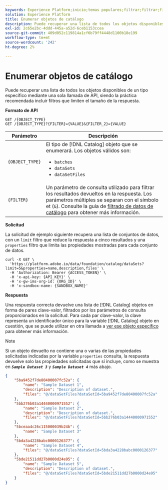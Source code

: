 ```yaml
---
keywords: Experience Platform;inicio;temas populares;filtrar;filtrar;filtrar datos;filtrar datos
solution: Experience Platform
title: Enumerar objetos de catálogo
description: Puede recuperar una lista de todos los objetos disponibles de un tipo específico mediante una sola llamada de API, siendo la práctica recomendada incluir filtros que limiten el tamaño de la respuesta.
exl-id: 2c65e2bc-4ddd-445a-a52d-6ceb1153ccea
source-git-commit: 409d052c119814a1cf6b79ff4448d1100b18e199
workflow-type: tm+mt
source-wordcount: '242'
ht-degree: 2%

---
```


# Enumerar objetos de catálogo

Puede recuperar una lista de todos los objetos disponibles de un tipo específico mediante una sola llamada de API, siendo la práctica recomendada incluir filtros que limiten el tamaño de la respuesta.

**Formato de API**

```http
GET /{OBJECT_TYPE}
GET /{OBJECT_TYPE}?{FILTER}={VALUE}&{FILTER_2}={VALUE}
```

| Parámetro | Descripción |
| --- | --- |
| `{OBJECT_TYPE}` | El tipo de [!DNL Catalog] objeto que se enumerará. Los objetos válidos son: <ul><li>`batches`</li><li>`dataSets`</li><li>`dataSetFiles`</li></ul> |
| `{FILTER}` | Un parámetro de consulta utilizado para filtrar los resultados devueltos en la respuesta. Los parámetros múltiples se separan con el símbolo et (`&`). Consulte la guía de [filtrado de datos de catálogo](filter-data.md) para obtener más información. |

**Solicitud**

La solicitud de ejemplo siguiente recupera una lista de conjuntos de datos, con un `limit` filtro que reduce la respuesta a cinco resultados y una `properties` filtro que limita las propiedades mostradas para cada conjunto de datos.

```shell
curl -X GET \
  'https://platform.adobe.io/data/foundation/catalog/dataSets?limit=5&properties=name,description,files' \
  -H 'Authorization: Bearer {ACCESS_TOKEN}' \
  -H 'x-api-key: {API_KEY}' \
  -H 'x-gw-ims-org-id: {ORG_ID}' \
  -H 'x-sandbox-name: {SANDBOX_NAME}'
```

**Respuesta**

Una respuesta correcta devuelve una lista de [!DNL Catalog] objetos en forma de pares clave-valor, filtrados por los parámetros de consulta proporcionados en la solicitud. Para cada par clave-valor, la clave representa un identificador único para la variable [!DNL Catalog] objeto en cuestión, que se puede utilizar en otra llamada a [ver ese objeto específico](look-up-object.md) para obtener más información.

>[!NOTE]
>
>Si un objeto devuelto no contiene una o varias de las propiedades solicitadas indicadas por la variable `properties` consulta, la respuesta devuelve solo las propiedades solicitadas que sí incluye, como se muestra en ***`Sample Dataset 3`*** y ***`Sample Dataset 4`*** más abajo.

```json
{
    "5ba9452f7de80400007fc52a": {
        "name": "Sample Dataset 1",
        "description": "Description of dataset.",
        "files": "@/dataSetFiles?dataSetId=5ba9452f7de80400007fc52a"
    },
    "5bb276b03a14440000971552": {
        "name": "Sample Dataset 2",
        "description": "Description of dataset.",
        "files": "@/dataSetFiles?dataSetId=5bb276b03a14440000971552"
    },
    "5bceaa4c26c115000039b24b": {
        "name": "Sample Dataset 3"
    },
    "5bda3a4228babc0000126377": {
        "name": "Sample Dataset 4",
        "files": "@/dataSetFiles?dataSetId=5bda3a4228babc0000126377"
    },
    "5bde21511dd27b0000d24e95": {
        "name": "Sample Dataset 5",
        "description": "Description of dataset.",
        "files": "@/dataSetFiles?dataSetId=5bde21511dd27b0000d24e95"
    }
}
```
